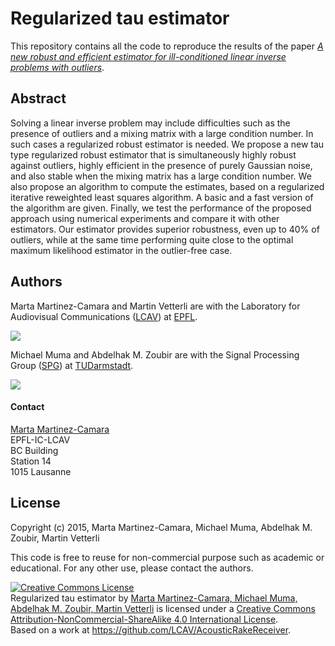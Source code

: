 Regularized tau estimator
==================================

This repository contains all the code to reproduce the results of the paper
[*A new robust and efficient estimator for ill-conditioned linear inverse problems with outliers*](http://infoscience.epfl.ch/record/203430).


Abstract
--------

Solving a linear inverse problem may include difficulties such as the presence of outliers and a mixing matrix with a large condition number. In such cases a regularized robust estimator is needed. We propose a new tau type regularized robust estimator that is simultaneously highly robust against outliers, highly efficient in the presence of purely Gaussian noise, and also stable when the mixing matrix has a large condition number. We also propose an algorithm to compute the estimates, based on a regularized iterative reweighted least squares algorithm. A basic and a fast version of the algorithm are given. Finally, we test the performance of the proposed approach using numerical experiments and compare it with other estimators. Our estimator provides superior robustness, even up to 40% of outliers, while at the same time performing quite close to the optimal maximum likelihood estimator in the outlier-free case. 


Authors
-------

Marta Martinez-Camara and Martin Vetterli are with the
Laboratory for Audiovisual Communications ([LCAV](http://lcav.epfl.ch)) at 
[EPFL](http://www.epfl.ch).

<img src="http://lcav.epfl.ch/files/content/sites/lcav/files/images/Home/LCAV_anim_200.gif">

Michael Muma and Abdelhak M. Zoubir are with the
Signal Processing Group ([SPG](http://www.spg.tu-darmstadt.de/spg)) at 
[TUDarmstadt](http://www.tu-darmstadt.de).

<img src="http://www.spg.tu-darmstadt.de/media/spg/pics/spg_logo_screen_medium~1_182x0.png">


#### Contact

[Marta Martinez-Camara](mailto:marta[dot]martinez-camara[at]epfl[dot]ch) <br>
EPFL-IC-LCAV <br>
BC Building <br>
Station 14 <br>
1015 Lausanne


License
-------

Copyright (c) 2015, Marta Martinez-Camara, Michael Muma, Abdelhak M. Zoubir, Martin Vetterli

This code is free to reuse for non-commercial purpose such as academic or
educational. For any other use, please contact the authors.

<a rel="license" href="http://creativecommons.org/licenses/by-nc-sa/4.0/"><img alt="Creative Commons License" style="border-width:0" src="https://i.creativecommons.org/l/by-nc-sa/4.0/88x31.png" /></a><br /><span xmlns:dct="http://purl.org/dc/terms/" property="dct:title">Regularized tau estimator</span> by <a xmlns:cc="http://creativecommons.org/ns#" href="http://lcav.epfl.ch" property="cc:attributionName" rel="cc:attributionURL">Marta Martinez-Camara, Michael Muma, Abdelhak M. Zoubir, Martin Vetterli</a> is licensed under a <a rel="license" href="http://creativecommons.org/licenses/by-nc-sa/4.0/">Creative Commons Attribution-NonCommercial-ShareAlike 4.0 International License</a>.<br />Based on a work at <a xmlns:dct="http://purl.org/dc/terms/" href="https://github.com/LCAV/AcousticRakeReceiver" rel="dct:source">https://github.com/LCAV/AcousticRakeReceiver</a>.